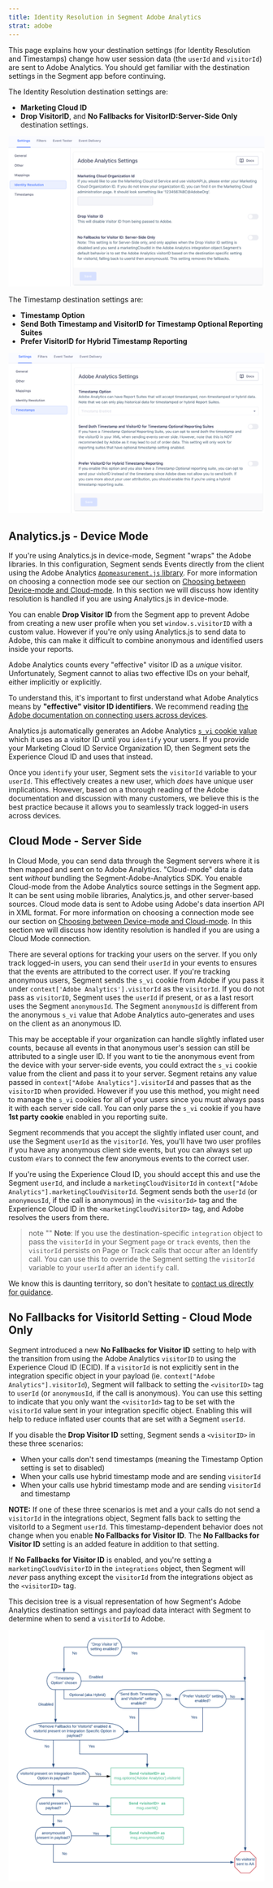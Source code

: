 ```yaml
---
title: Identity Resolution in Segment Adobe Analytics
strat: adobe
---
```


This page explains how your destination settings (for Identity Resolution and Timestamps) change how user session data (the `userId` and `visitorId`) are sent to Adobe Analytics. You should get familiar with the destination settings in the Segment app before continuing.

The Identity Resolution destination settings are:
- **Marketing Cloud ID**
- **Drop VisitorID**, and **No Fallbacks for VisitorID:Server-Side Only** destination settings.

![The Adobe Analytics settings page in Segment, with the Identity Resolution section selected.](images/identity-resolution.png)

The Timestamp destination settings are:
- **Timestamp Option**
- **Send Both Timestamp and VisitorID for Timestamp Optional Reporting Suites**
- **Prefer VisitorID for Hybrid Timestamp Reporting**

![The Adobe Analytics settings page in Segment, with the Timestamps section selected.](images/timestamps.png)

## Analytics.js - Device Mode

If you're using Analytics.js in device-mode, Segment "wraps" the Adobe libraries. In this configuration, Segment sends Events directly from the client using the Adobe Analytics [`Appmeasurement.js` library](https://docs.adobe.com/content/help/en/analytics/implementation/js/overview.html). For more information on choosing a connection mode see our section on [Choosing between Device-mode and Cloud-mode](/docs/connections/destinations/catalog/adobe-analytics/#choosing-between-device-mode-and-cloud-mode). In this section we will discuss how identity resolution is handled if you are using Analytics.js in device-mode.

You can enable **Drop Visitor ID** from the Segment app to prevent Adobe from creating a new user profile when you set `window.s.visitorID` with a custom value. However if you're only using Analytics.js to send data to Adobe, this can make it difficult to combine anonymous and identified users inside your reports.

Adobe Analytics counts every "effective" visitor ID as a *unique* visitor. Unfortunately, Segment cannot to alias two effective IDs on your behalf, either implicitly or explicitly.

To understand this, it's important to first understand what Adobe Analytics means by **"effective" visitor ID identifiers**. We recommend reading [the Adobe documentation on connecting users across devices](https://docs.adobe.com/content/help/en/analytics/implementation/js/xdevice-visid/xdevice-connecting.html).

Analytics.js automatically generates an Adobe Analytics [`s_vi` cookie value](https://docs.adobe.com/content/help/en/core-services/interface/ec-cookies/cookies-analytics.html) which it uses as a visitor ID until you `identify` your users. If you provide your Marketing Cloud ID Service Organization ID, then Segment sets the Experience Cloud ID and uses that instead.

Once you `identify` your user, Segment sets the `visitorId` variable to your `userId`. This effectively creates a new user, which *does* have unique user implications. However, based on a thorough reading of the Adobe documentation and discussion with many customers, we believe this is the best practice because it allows you to seamlessly track logged-in users across devices.

## Cloud Mode - Server Side

In Cloud Mode, you can send data through the Segment servers where it is then mapped and sent on to Adobe Analytics. "Cloud-mode" data is data sent _without_ bundling the Segment-Adobe-Analytics SDK. You enable Cloud-mode from the Adobe Analytics source settings in the Segment app. It can be sent using mobile libraries, Analytics.js, and other server-based sources. Cloud mode data is sent to Adobe using Adobe's data insertion API in XML format. For more information on choosing a connection mode see our section on [Choosing between Device-mode and Cloud-mode](/docs/connections/destinations/catalog/adobe-analytics/#choosing-between-device-mode-and-cloud-mode). In this section we will discuss how identity resolution is handled if you are using a Cloud Mode connection.

There are several options for tracking your users on the server. If you only track logged-in users, you can send their `userId` in your events to ensures that the events are attributed to the correct user. If you're tracking anonymous users, Segment sends the `s_vi` cookie from Adobe if you pass it under `context['Adobe Analytics'].visitorId` as the `visitorId`. If you do not pass as `visitorID`, Segment uses the `userId` if present, or as a last resort uses the Segment `anonymousId`. The Segment `anonymousId` is different from the anonymous `s_vi` value that Adobe Analytics auto-generates and uses on the client as an anonymous ID.

This may be acceptable if your organization can handle slightly inflated user counts, because all events in that anonymous user's session can still be attributed to a single user ID. If you want to tie the anonymous event from the device with your server-side events, you could extract the `s_vi` cookie value from the client and pass it to your server. Segment retains any value passed in `context["Adobe Analytics"].visitorId` and passes that as the `visitorID` when provided. However if you use this method, you might need to manage the `s_vi` cookies for all of your users since you must always pass it with each server side call. You can only parse the `s_vi` cookie if you have **1st party cookie** enabled in you reporting suite.

Segment recommends that you accept the slightly inflated user count, and use the Segment `userId` as the `visitorId`. Yes, you'll have two user profiles if you have any anonymous client side events, but you can always set up custom `eVars` to connect the few anonymous events to the correct user.

If you're using the Experience Cloud ID, you should accept this and use the Segment `userId`, and include a `marketingCloudVisitorId` in `context["Adobe Analytics"].marketingCloudVisitorId`. Segment sends both the `userId` (or `anonymousId`, if the call is anonymous) in the `<visitorId>` tag and the Experience Cloud ID in the `<marketingCloudVisitorID>` tag, and Adobe resolves the users from there.

> note ""
> **Note**: If you use the destination-specific `integration` object to pass the `visitorId` in your Segment `page` or `track` events, then the `visitorId` persists on Page or Track calls that occur after an Identify call. You can use this to override the Segment setting the `visitorId` variable to your `userId` after an `identify` call.

We know this is daunting territory, so don't hesitate to [contact us directly for guidance](https://segment.com/help/contact/).


## No Fallbacks for VisitorId Setting - Cloud Mode Only

Segment introduced a new **No Fallbacks for Visitor ID** setting to help with the transition from using the Adobe Analytics `visitorID` to using the Experience Cloud ID (ECID). If a `visitorId` is not explicitly sent in the integration specific object in your payload (ie. `context["Adobe Analytics"].visitorId`), Segment will fallback  to setting the `<visitorID>` tag to `userId` (or `anonymousId`, if the call is anonymous). You can use this setting to indicate that you only want the `<visitorId>` tag to be set with the `visitorId` value sent in your integration specific object.  Enabling this will help to reduce inflated user counts that are set with a Segment `userId`.

If you disable the **Drop Visitor ID** setting, Segment sends a `<visitorID>` in these three scenarios:
- When your calls don't send timestamps (meaning the Timestamp Option setting is set to disabled)
- When your calls use hybrid timestamp mode and are sending `visitorId`
- When your calls use hybrid timestamp mode and are sending `visitorId` and timestamp

**NOTE:** If one of these three scenarios is met and a your calls do not send a `visitorId` in the integrations object, Segment falls back to setting the visitorId to a Segment `userId`. This timestamp-dependent behavior does not change when you enable **No Fallbacks for Visitor ID**. The **No Fallbacks for Visitor ID** setting is an added feature in addition to that setting.

If **No Fallbacks for Visitor ID** is enabled, and you're setting a `marketingCloudVisitorID` in the `integrations` object, then Segment will _never_ pass anything except the `visitorId` from the integrations object as the `<visitorID>` tag.

This decision tree is a visual representation of how Segment's Adobe Analytics destination settings and payload data interact with Segment to determine when to send a `visitorId` to Adobe.

![A decision tree outlining when and how visitorId is sent from Segment, as outlined in the section above.](images/adobe-identity-res-decision-tree.png)
